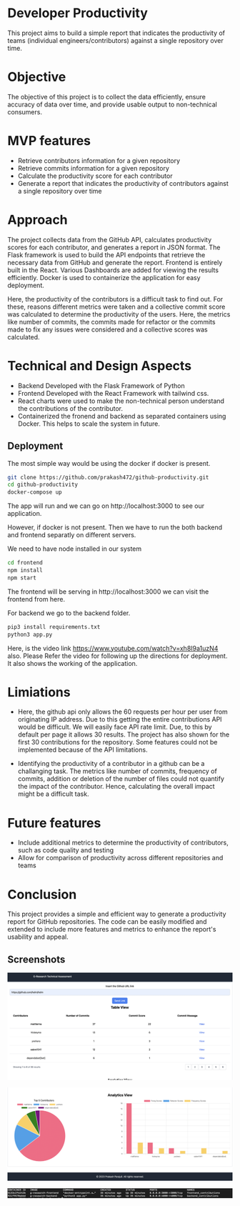 
# Developer Productivity
This project aims to build a simple report that indicates the productivity of teams (individual engineers/contributors) against a single repository over time.

# Objective
The objective of this project is to collect the data efficiently, ensure accuracy of data over time, and provide usable output to non-technical consumers.

# MVP features
- Retrieve contributors information for a given repository
- Retrieve commits information for a given repository
- Calculate the productivity score for each contributor
- Generate a report that indicates the productivity of contributors against a single repository over time

# Approach
The project collects data from the GitHub API, calculates productivity scores for each contributor, and generates a report in JSON format. The Flask framework is used to build the API endpoints that retrieve the necessary data from GitHub and generate the report. Frontend is entirely built in the React. Various Dashboards are added for viewing the results efficiently. Docker is used to containerize the application for easy deployment.

Here, the productivity of the contributors is a difficult task to find out. For these, reasons different metrics were taken and a collective commit score was calculated to determine the productivity of the users. Here, the metrics like number of commits, the commits made for refactor or the commits made to fix any issues were considered and a collective scores was calculated.

# Technical and Design Aspects
- Backend Developed with the Flask Framework of Python
- Frontend Developed with the React Framework with tailwind css.
- React charts were used to make the non-technical person understand the contributions of the contributor.
- Containerized the fronend and backend as separated containers using Docker. This helps to scale the system in future.


## Deployment

The most simple way would be using the docker if docker is present.

```bash
git clone https://github.com/prakash472/github-productivity.git
cd github-productivity
docker-compose up
```
The app will run and we can go on http://localhost:3000 to see our application.

However, if docker is not present. Then we have to run the both backend and frontend separatly on different servers.

We need to have node installed in our system

```bash
cd frontend
npm install
npm start
```
The frontend will be serving in http://localhost:3000 we can visit the frontend from here.

For backend we go to the backend folder.

``` bash
pip3 install requirements.txt
python3 app.py
```

Here, is the video link https://www.youtube.com/watch?v=xh8I9a1uzN4 also. Please Refer the video for following up the directions for deployment. It also shows the working of the application.

# Limiations
 - Here, the github api only allows the 60 requests per hour per user from originating IP address. Due to this getting the entire contributions API would be difficult. We will easily face API rate limit. Due, to this by default per page it allows 30 results. The project has also shown for the first 30 contributions for the repository. Some features could not be implemented because of the API limitations.
 
 - Identifying the productivity of a contributor in a github can be a challanging task. The metrics like number of commits, frequency of commits, addition or deletion of the number of files could not quantify the impact of the contributor. Hence, calculating the overall impact might be a difficult task.

# Future features
- Include additional metrics to determine the productivity of contributors, such as code quality and testing
- Allow for comparison of productivity across different repositories and teams

# Conclusion
This project provides a simple and efficient way to generate a productivity report for GitHub repositories. The code can be easily modified and extended to include more features and metrics to enhance the report's usability and appeal.
## Screenshots

![App Screenshot](./screenshots/webapp1.png)

![App Screenshot](./screenshots/webapp2.png)

![App Screenshot](./screenshots/docker.png)